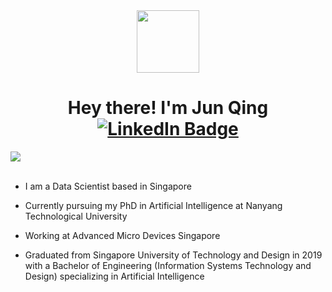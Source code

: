 <div id="header" align="center">
  <img src="https://media.giphy.com/media/M9gbBd9nbDrOTu1Mqx/giphy.gif" width="100"/>
</div>
<h1 align="center">
  Hey there!
I'm Jun Qing
<div id="badges" align="center">
  <a href="https://www.linkedin.com/in/junqingchang/">
    <img src="https://img.shields.io/badge/LinkedIn-blue?style=for-the-badge&logo=linkedin&logoColor=white" alt="LinkedIn Badge"/>
  </a>
</div>
</h1>

<div style="display: flex; flex-direction: row;" align="center">
 <img class="img" src="https://github-readme-stats-9pb9.vercel.app/api/top-langs/?username=junqingchang&layout=donut&theme=dracula" />
</div>

<br/>

-  I am a Data Scientist based in Singapore

-  Currently pursuing my PhD in Artificial Intelligence at Nanyang Technological University

-  Working at Advanced Micro Devices Singapore

-  Graduated from Singapore University of Technology and Design in 2019 with a Bachelor of Engineering (Information Systems Technology and Design) specializing in Artificial Intelligence

<!--
**junqingchang/junqingchang** is a ✨ _special_ ✨ repository because its `README.md` (this file) appears on your GitHub profile.

Here are some ideas to get you started:

- 🔭 I’m currently working on ...
- 🌱 I’m currently learning ...
- 👯 I’m looking to collaborate on ...
- 🤔 I’m looking for help with ...
- 💬 Ask me about ...
- 📫 How to reach me: ...
- 😄 Pronouns: ...
- ⚡ Fun fact: ...
-->
